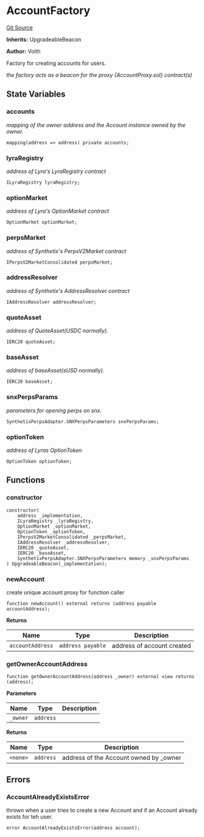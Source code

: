 # AccountFactory
[Git Source](https://github.com/voith/lyra-hedge-call/blob/6d8d03993f954009976ed0c983a934150d408004/contracts/AccountFactory.sol)

**Inherits:**
UpgradeableBeacon

**Author:**
Voith

Factory for creating accounts for users.

*the factory acts as a beacon for the proxy {AccountProxy.sol} contract(s)*


## State Variables
### accounts
*mapping of the owner address and the Account instance owned by the owner.*


```solidity
mapping(address => address) private accounts;
```


### lyraRegistry
*address of Lyra's LyraRegistry contract*


```solidity
ILyraRegistry lyraRegistry;
```


### optionMarket
*address of Lyra's OptionMarket contract*


```solidity
OptionMarket optionMarket;
```


### perpsMarket
*address of Synthetix's PerpsV2Market contract*


```solidity
IPerpsV2MarketConsolidated perpsMarket;
```


### addressResolver
*address of Synthetix's AddressResolver contract*


```solidity
IAddressResolver addressResolver;
```


### quoteAsset
*address of QuoteAsset(USDC normally).*


```solidity
IERC20 quoteAsset;
```


### baseAsset
*address of baseAsset(sUSD normally).*


```solidity
IERC20 baseAsset;
```


### snxPerpsParams
*parameters for opening perps on snx.*


```solidity
SynthetixPerpsAdapter.SNXPerpsParameters snxPerpsParams;
```


### optionToken
*address of Lyras OptionToken*


```solidity
OptionToken optionToken;
```


## Functions
### constructor


```solidity
constructor(
    address _implementation,
    ILyraRegistry _lyraRegistry,
    OptionMarket _optionMarket,
    OptionToken _optionToken,
    IPerpsV2MarketConsolidated _perpsMarket,
    IAddressResolver _addressResolver,
    IERC20 _quoteAsset,
    IERC20 _baseAsset,
    SynthetixPerpsAdapter.SNXPerpsParameters memory _snxPerpsParams
) UpgradeableBeacon(_implementation);
```

### newAccount

create unique account proxy for function caller


```solidity
function newAccount() external returns (address payable accountAddress);
```
**Returns**

|Name|Type|Description|
|----|----|-----------|
|`accountAddress`|`address payable`|address of account created|


### getOwnerAccountAddress


```solidity
function getOwnerAccountAddress(address _owner) external view returns (address);
```
**Parameters**

|Name|Type|Description|
|----|----|-----------|
|`_owner`|`address`||

**Returns**

|Name|Type|Description|
|----|----|-----------|
|`<none>`|`address`|address of the Account owned by _owner|


## Errors
### AccountAlreadyExistsError
thrown when a user tries to create a new Account and if an Account already exists for teh user.


```solidity
error AccountAlreadyExistsError(address account);
```

